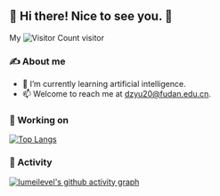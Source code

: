 ## **👋 Hi there! Nice to see you. 👏**

My ![Visitor Count](https://profile-counter.glitch.me/lumeilevel/count.svg) visitor

### ✍ About me

- 🌱 I’m currently learning artificial intelligence.
- 📫 Welcome to reach me at dzyu20@fudan.edu.cn.

### 🦾 Working on

[![Top Langs](https://github-readme-stats.vercel.app/api/top-langs/?username=lumeilevel)](https://github.com/lumeilevel/github-readme-stats)

### 🎯 Activity

[![lumeilevel's github activity graph](https://github-readme-activity-graph.cyclic.app/graph?username=lumeilevel)](https://github.com/lumeilevel/github-readme-activity-graph)
